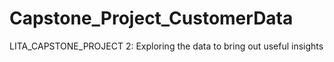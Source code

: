# Capstone_Project_CustomerData
LITA_CAPSTONE_PROJECT 2: Exploring the data to bring out useful insights
